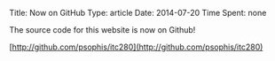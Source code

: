 Title: Now on GitHub
Type: article
Date: 2014-07-20
Time Spent: none

The source code for this website is now on Github!

[http://github.com/psophis/itc280](http://github.com/psophis/itc280)

